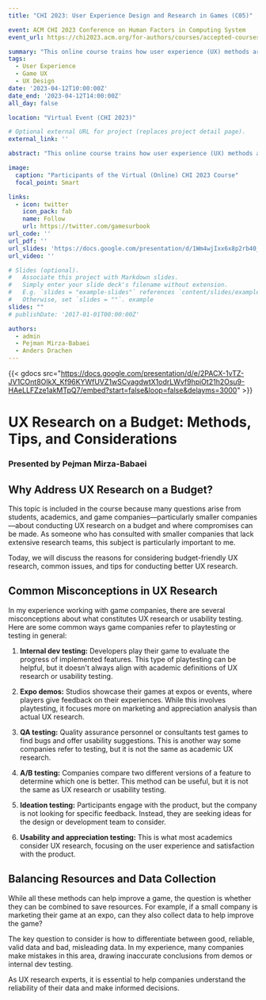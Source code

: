 ```yaml
---
title: "CHI 2023: User Experience Design and Research in Games (C05)"

event: ACM CHI 2023 Conference on Human Factors in Computing System
event_url: https://chi2023.acm.org/for-authors/courses/accepted-courses/

summary: "This online course trains how user experience (UX) methods are used in a game context. The course consists of three units: UX design for games, games user research, and game analytics."
tags:
  - User Experience
  - Game UX
  - UX Design
date: '2023-04-12T10:00:00Z'
date_end: '2023-04-12T14:00:00Z'
all_day: false

location: "Virtual Event (CHI 2023)"

# Optional external URL for project (replaces project detail page).
external_link: ''

abstract: "This online course trains how user experience (UX) methods are used in a game context. The course consists of three units: UX design for games, games user research, and game analytics. The course material comes from the \"Games User Research\" book published by Oxford University Press, and the book's editors will teach it. This course focuses on UX design and research for game development. Students will learn the skills they need to recognize, analyze, and understand player feedback so they can make valid decisions about how to design games. Through exercises and assignments, participants will learn how to identify factors that affect how a player plays a game and how to incorporate feedback into their design process. Participants will learn ways to get information from players, such as through direct observation, interviews, and surveys. Participants will be equipped with skills, knowledge, and tools to understand players to create engaging games."

image:
  caption: "Participants of the Virtual (Online) CHI 2023 Course"
  focal_point: Smart

links:
  - icon: twitter
    icon_pack: fab
    name: Follow
    url: https://twitter.com/gamesurbook
url_code: ''
url_pdf: ''
url_slides: 'https://docs.google.com/presentation/d/1Wm4wjIxx6x8p2rb40_Ks1hUwSEfbBGCIcmp754ySPxo/edit?usp=sharing'
url_video: ''

# Slides (optional).
#   Associate this project with Markdown slides.
#   Simply enter your slide deck's filename without extension.
#   E.g. `slides = "example-slides"` references `content/slides/example-slides.md`.
#   Otherwise, set `slides = ""`. example
slides: ""
# publishDate: '2017-01-01T00:00:00Z'

authors:
  - admin
  - Pejman Mirza-Babaei
  - Anders Drachen
---
```


{{< gdocs src="https://docs.google.com/presentation/d/e/2PACX-1vTZ-JV1COnt8OIkX_Kf96KYWfUVZ1wSCvagdwtX1odrLWvf9hpiOt21h2Osu9-HAeLLFZze1akMTpQ7/embed?start=false&loop=false&delayms=3000" >}}

# UX Research on a Budget: Methods, Tips, and Considerations

### Presented by Pejman Mirza-Babaei

## Why Address UX Research on a Budget?
This topic is included in the course because many questions arise from students, academics, and game companies—particularly smaller companies—about conducting UX research on a budget and where compromises can be made. As someone who has consulted with smaller companies that lack extensive research teams, this subject is particularly important to me.

Today, we will discuss the reasons for considering budget-friendly UX research, common issues, and tips for conducting better UX research.

## Common Misconceptions in UX Research
In my experience working with game companies, there are several misconceptions about what constitutes UX research or usability testing. Here are some common ways game companies refer to playtesting or testing in general:

1. **Internal dev testing:** Developers play their game to evaluate the progress of implemented features. This type of playtesting can be helpful, but it doesn't always align with academic definitions of UX research or usability testing.

2. **Expo demos:** Studios showcase their games at expos or events, where players give feedback on their experiences. While this involves playtesting, it focuses more on marketing and appreciation analysis than actual UX research.

3. **QA testing:** Quality assurance personnel or consultants test games to find bugs and offer usability suggestions. This is another way some companies refer to testing, but it is not the same as academic UX research.

4. **A/B testing:** Companies compare two different versions of a feature to determine which one is better. This method can be useful, but it is not the same as UX research or usability testing.

5. **Ideation testing:** Participants engage with the product, but the company is not looking for specific feedback. Instead, they are seeking ideas for the design or development team to consider.

6. **Usability and appreciation testing:** This is what most academics consider UX research, focusing on the user experience and satisfaction with the product.


## Balancing Resources and Data Collection
While all these methods can help improve a game, the question is whether they can be combined to save resources. For example, if a small company is marketing their game at an expo, can they also collect data to help improve the game?

The key question to consider is how to differentiate between good, reliable, valid data and bad, misleading data. In my experience, many companies make mistakes in this area, drawing inaccurate conclusions from demos or internal dev testing.

As UX research experts, it is essential to help companies understand the reliability of their data and make informed decisions.


